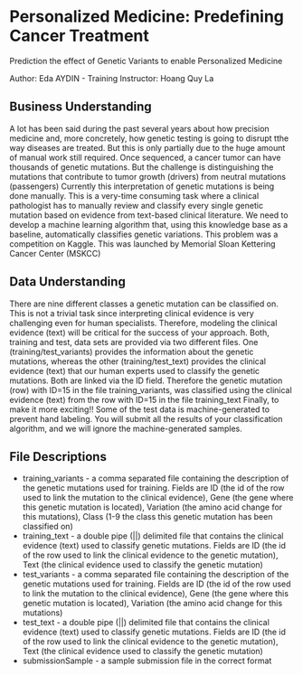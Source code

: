 # Personalized Medicine: Predefining Cancer Treatment
Prediction the effect of Genetic Variants to enable Personalized Medicine

Author: Eda AYDIN - Training Instructor: Hoang Quy La

## Business Understanding

A lot has been said during the past several years about how precision medicine and, more concretely, how genetic testing is going to disrupt tthe way diseases are treated.
But this is only partially due to the huge amount of manual work still required. Once sequenced, a cancer tumor can have thousands of genetic mutations. But the challenge is distinguishing the mutations that contribute to tumor growth (drivers) from neutral mutations (passengers)
Currently this interpretation of genetic mutations is being done manually. This is a very-time consuming task where a clinical pathologist has to manually review and classify every single genetic mutation based on evidence from text-based clinical literature.
We need to develop a machine learning algorithm that, using this knowledge base as a baseline, automatically classifies genetic variations.
This problem was a competition on Kaggle. This was launched by Memorial Sloan Kettering Cancer Center (MSKCC)

## Data Understanding

There are nine different classes a genetic mutation can be classified on.
This is not a trivial task since interpreting clinical evidence is very challenging even for human specialists. Therefore, modeling the clinical evidence (text) will be critical for the success of your approach.
Both, training and test, data sets are provided via two different files. One (training/test_variants) provides the information about the genetic mutations, whereas the other (training/test_text) provides the clinical evidence (text) that our human experts used to classify the genetic mutations. Both are linked via the ID field.
Therefore the genetic mutation (row) with ID=15 in the file training_variants, was classified using the clinical evidence (text) from the row with ID=15 in the file training_text
Finally, to make it more exciting!! Some of the test data is machine-generated to prevent hand labeling. You will submit all the results of your classification algorithm, and we will ignore the machine-generated samples.

## File Descriptions

* training_variants - a comma separated file containing the description of the genetic mutations used for training. Fields are ID (the id of the row used to link the mutation to the clinical evidence), Gene (the gene where this genetic mutation is located), Variation (the amino acid change for this mutations), Class (1-9 the class this genetic mutation has been classified on)
* training_text - a double pipe (||) delimited file that contains the clinical evidence (text) used to classify genetic mutations. Fields are ID (the id of the row used to link the clinical evidence to the genetic mutation), Text (the clinical evidence used to classify the genetic mutation)
* test_variants - a comma separated file containing the description of the genetic mutations used for training. Fields are ID (the id of the row used to link the mutation to the clinical evidence), Gene (the gene where this genetic mutation is located), Variation (the amino acid change for this mutations)
* test_text - a double pipe (||) delimited file that contains the clinical evidence (text) used to classify genetic mutations. Fields are ID (the id of the row used to link the clinical evidence to the genetic mutation), Text (the clinical evidence used to classify the genetic mutation)
* submissionSample - a sample submission file in the correct format


